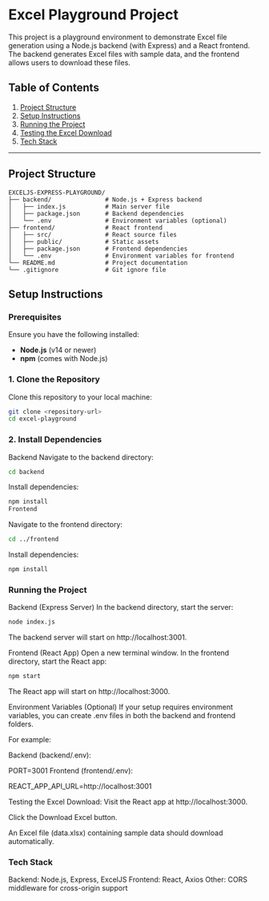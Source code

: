 # Excel Playground Project

This project is a playground environment to demonstrate Excel file generation using a Node.js backend (with Express) and a React frontend. The backend generates Excel files with sample data, and the frontend allows users to download these files.

## Table of Contents

1. [Project Structure](#project-structure)
2. [Setup Instructions](#setup-instructions)
3. [Running the Project](#running-the-project)
4. [Testing the Excel Download](#testing-the-excel-download)
5. [Tech Stack](#tech-stack)

---

## Project Structure

```plaintext
EXCELJS-EXPRESS-PLAYGROUND/
├── backend/               # Node.js + Express backend
│   ├── index.js           # Main server file
│   ├── package.json       # Backend dependencies
│   └── .env               # Environment variables (optional)
├── frontend/              # React frontend
│   ├── src/               # React source files
│   ├── public/            # Static assets
│   ├── package.json       # Frontend dependencies
│   └── .env               # Environment variables for frontend
└── README.md              # Project documentation
└── .gitignore             # Git ignore file
```

## Setup Instructions

### Prerequisites

Ensure you have the following installed:

- **Node.js** (v14 or newer)
- **npm** (comes with Node.js)

### 1. Clone the Repository

Clone this repository to your local machine:

```bash
git clone <repository-url>
cd excel-playground
```

### 2. Install Dependencies

Backend
Navigate to the backend directory:

```bash
cd backend
```

Install dependencies:

```bash
npm install
Frontend
```

Navigate to the frontend directory:

```bash
cd ../frontend
```

Install dependencies:

```bash
npm install
```

### Running the Project

Backend (Express Server)
In the backend directory, start the server:

```bash
node index.js
```

The backend server will start on http://localhost:3001.

Frontend (React App)
Open a new terminal window. In the frontend directory, start the React app:

```bash
npm start
```

The React app will start on http://localhost:3000.

Environment Variables (Optional)
If your setup requires environment variables, you can create .env files in both the backend and frontend folders.

For example:

Backend (backend/.env):

PORT=3001
Frontend (frontend/.env):

REACT_APP_API_URL=http://localhost:3001

Testing the Excel Download:
Visit the React app at http://localhost:3000.

Click the Download Excel button.

An Excel file (data.xlsx) containing sample data should download automatically.

### Tech Stack

Backend: Node.js, Express, ExcelJS
Frontend: React, Axios
Other: CORS middleware for cross-origin support
